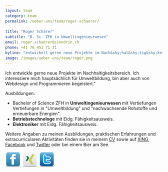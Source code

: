 ```yaml
---
layout: team
category: team
permalink: /ueber-uns/team/roger-schaerer/

title: "Roger Schärer"
subtitle: "B. Sc. ZFH in Umweltingenieurwesen"
email: roger.schaerer@sinndrin.ch
phone: +41 76 451 71 31
byline: "entwickelt gerne neue Projekte im Nach&shy;hal&shy;tig&shy;keits&shy;be&shy;reich. Er interessiert sich hauptsächlich für Umweltbildung, ist aber auch von Webdesign und Programmieren begeistert."
image: /images/ueber-uns/team/roger.png
---
```

Ich entwickle gerne neue Projekte im Nach&shy;hal&shy;tig&shy;keits&shy;be&shy;reich. Ich interessiere mich hauptsächlich für Umweltbildung, bin aber auch von Webdesign und Programmieren begeistert."

Ausbildungen:

- Bachelor of Science ZFH in **Umweltingenieurwesen** mit Vertiefungen Vertiefungen in "Umweltbildung" und "nachwachsende Rohstoffe und erneuerbare Energien".
- **Betriebstechnologe** mit Eidg. Fähigkeitsausweis.
- **Elektroniker** mit Eidg. Fähigkeitsausweis.

Weitere Angaben zu meinen Ausbildungen, praktischen Erfahrungen und extracurricularen Aktivitäten finden sie in meinem [CV](/assets/files/Schaerer_Roger_CV.pdf) sowie auf [XING](http://www.xing.com/profile/Roger_Schaerer3), [Facebook](https://www.facebook.com/uruch) und [Twitter](https://twitter.com/uru_ch) oder bei einem Bier am See.

<p><a href="https://www.facebook.com/uruch" target="_blank" rel="me"><img src="/images/design/contact-icons/icon-facebook.png" alt="Roger Schärer auf Facebook" height="50" width="50"></a> <a href="http://www.xing.com/profile/Roger_Schaerer3" target="_blank" rel="me"><img src="/images/design/contact-icons/icon-xing.png" alt="Roger Schärer auf Xing" height="50" width="50"></a> <a href="https://twitter.com/uru_ch" target="_blank" rel="me"><img src="/images/design/contact-icons/icon-twitter.png" alt="Roger Schärer auf Twitter" height="50" width="50"></a></p>